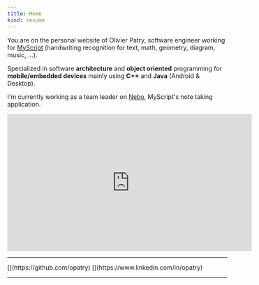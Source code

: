 ```yaml
---
title: Home
kind: resume
---
```

You are on the personal website of Olivier Patry, software engineer working for [MyScript](http://developer.myscript.com/) (handwriting recognition for text, math, geometry, diagram, music, …).

Specialized in software **architecture** and **object oriented** programming for **mobile/embedded devices** mainly using
**C++** and **Java** (Android &amp; Desktop).

I'm currently working as a team leader on [Nebo](http://myscript.com/nebo/), MyScript's note taking application.

<div style="margin: 0 auto; width: 560px;">
<iframe width="560" height="315" src="https://www.youtube.com/embed/2c1oeYGmig0?autoplay=0&amp;rel=0" frameborder="0" allowfullscreen=""></iframe>
</div>

----

<div class="special-links" markdown="1">
[<span class="icon-github"></span>](https://github.com/opatry)
[<span class="icon-linkedin"></span>](https://www.linkedin.com/in/opatry)
</div>

----
